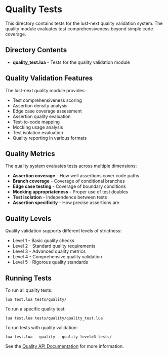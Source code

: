 # Quality Tests

This directory contains tests for the lust-next quality validation system. The quality module evaluates test comprehensiveness beyond simple code coverage.

## Directory Contents

- **quality_test.lua** - Tests for the quality validation module

## Quality Validation Features

The lust-next quality module provides:

- Test comprehensiveness scoring
- Assertion density analysis
- Edge case coverage assessment
- Assertion quality evaluation
- Test-to-code mapping
- Mocking usage analysis
- Test isolation evaluation
- Quality reporting in various formats

## Quality Metrics

The quality system evaluates tests across multiple dimensions:

- **Assertion coverage** - How well assertions cover code paths
- **Branch coverage** - Coverage of conditional branches
- **Edge case testing** - Coverage of boundary conditions
- **Mocking appropriateness** - Proper use of test doubles
- **Test isolation** - Independence between tests
- **Assertion specificity** - How precise assertions are

## Quality Levels

Quality validation supports different levels of strictness:

- Level 1 - Basic quality checks
- Level 2 - Standard quality requirements
- Level 3 - Advanced quality metrics
- Level 4 - Comprehensive quality validation
- Level 5 - Rigorous quality standards

## Running Tests

To run all quality tests:
```
lua test.lua tests/quality/
```

To run a specific quality test:
```
lua test.lua tests/quality/quality_test.lua
```

To run tests with quality validation:
```
lua test.lua --quality --quality-level=3 tests/
```

See the [Quality API Documentation](/docs/api/quality.md) for more information.
